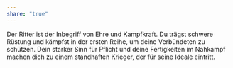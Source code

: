 ```yaml
---
share: "true"
---
```

Der Ritter ist der Inbegriff von Ehre und Kampfkraft. Du trägst schwere Rüstung und kämpfst in der ersten Reihe, um deine Verbündeten zu schützen. Dein starker Sinn für Pflicht und deine Fertigkeiten im Nahkampf machen dich zu einem standhaften Krieger, der für seine Ideale eintritt.